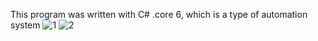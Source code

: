 
This program was written with C# .core 6, which is a type of automation system
![1](https://github.com/amirmirnia/sajamfo/assets/45454704/2771ba1a-cb1d-4f3b-a667-b8b4e8ab971d)
![2](https://github.com/amirmirnia/sajamfo/assets/45454704/5b4511dd-2cc5-4125-9b2d-ff8ef932cc17)
